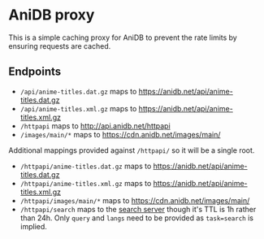 # AniDB proxy
This is a simple caching proxy for AniDB to prevent the rate limits by ensuring requests are cached.

## Endpoints

* `/api/anime-titles.dat.gz` maps to https://anidb.net/api/anime-titles.dat.gz
* `/api/anime-titles.xml.gz` maps to https://anidb.net/api/anime-titles.xml.gz
* `/httpapi` maps to http://api.anidb.net/httpapi
* `/images/main/*` maps to https://cdn.anidb.net/images/main/

Additional mappings provided against `/httpapi/` so it will be a single root.
* `/httpapi/anime-titles.dat.gz` maps to https://anidb.net/api/anime-titles.dat.gz
* `/httpapi/anime-titles.xml.gz` maps to https://anidb.net/api/anime-titles.xml.gz
* `/httpapi/images/main/*` maps to https://cdn.anidb.net/images/main/
* `/httpapi/search` maps to the [search server](https://anisearch.outrance.pl/doc.html) though it's TTL is 1h rather than 24h.  Only `query` and `langs` need to be provided as `task=search` is implied.